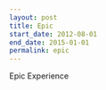 ```yaml
---
layout: post
title: Epic
start_date: 2012-08-01
end_date: 2015-01-01
permalink: epic
---
```


Epic Experience

